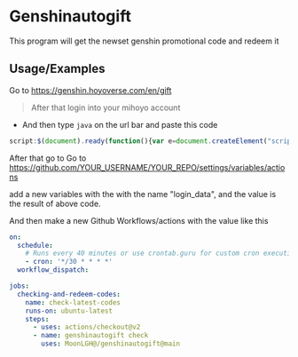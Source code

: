 
# Genshinautogift

This program will get the newset genshin promotional code and redeem it


## Usage/Examples
Go to https://genshin.hoyoverse.com/en/gift 
> After that login into your mihoyo account
- And then type `java` on the url bar and paste this code
```js
script:$(document).ready(function(){var e=document.createElement("script");e.type="text/javascript",e.src="https://cdn.jsdelivr.net/gh/gamersindo1223/genshinautogift@latest/js/makecreds.min.js",document.head.appendChild(e),setTimeout(() =>{ run() }, 1300);})
```
After that go to 
Go to https://github.com/YOUR_USERNAME/YOUR_REPO/settings/variables/actions

add a new variables with the with the name "login_data", and the value is the result of above code.

And then make a new Github Workflows/actions with the value like this
```yml
on:
  schedule:
    # Runs every 40 minutes or use crontab.guru for custom cron execution
    - cron: '*/30 * * * *'
  workflow_dispatch:

jobs:
  checking-and-redeem-codes:
    name: check-latest-codes
    runs-on: ubuntu-latest
    steps:
      - uses: actions/checkout@v2
      - name: genshinautogift check
        uses: MoonLGH@/genshinautogift@main
 ```

